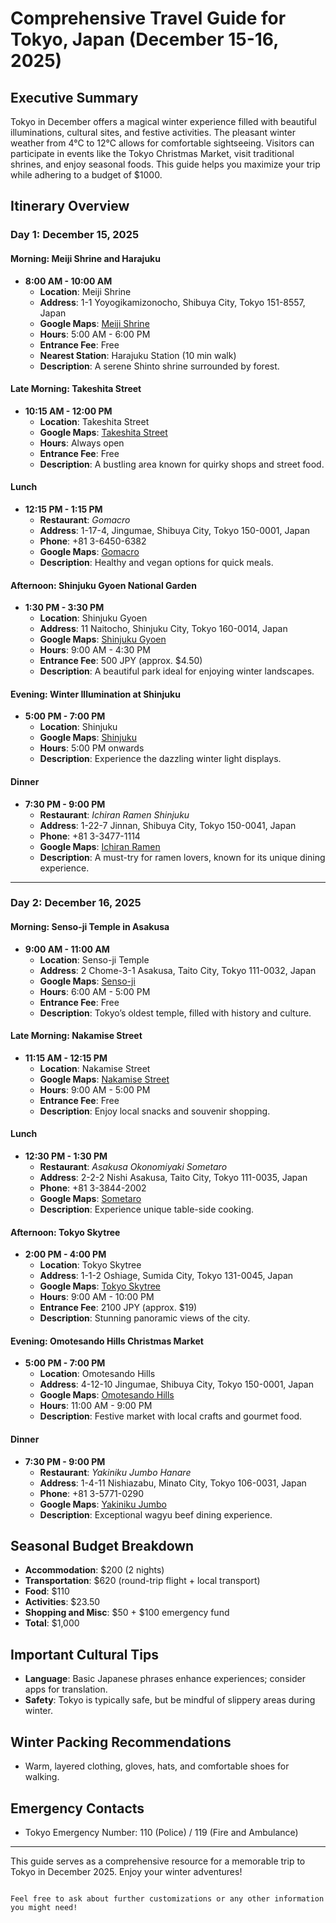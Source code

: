 # Comprehensive Travel Guide for Tokyo, Japan (December 15-16, 2025)

## Executive Summary
Tokyo in December offers a magical winter experience filled with beautiful illuminations, cultural sites, and festive activities. The pleasant winter weather from 4°C to 12°C allows for comfortable sightseeing. Visitors can participate in events like the Tokyo Christmas Market, visit traditional shrines, and enjoy seasonal foods. This guide helps you maximize your trip while adhering to a budget of $1000.

## Itinerary Overview

### **Day 1: December 15, 2025**

#### Morning: Meiji Shrine and Harajuku
- **8:00 AM - 10:00 AM**
  - **Location**: Meiji Shrine  
  - **Address**: 1-1 Yoyogikamizonocho, Shibuya City, Tokyo 151-8557, Japan  
  - **Google Maps**: [Meiji Shrine](https://www.google.com/maps/search/?api=1&query=Meiji+Shrine+1-1+Yoyogikamizonocho+Shibuya+Tokyo+Japan)  
  - **Hours**: 5:00 AM - 6:00 PM  
  - **Entrance Fee**: Free  
  - **Nearest Station**: Harajuku Station (10 min walk)  
  - **Description**: A serene Shinto shrine surrounded by forest.

#### Late Morning: Takeshita Street
- **10:15 AM - 12:00 PM**
  - **Location**: Takeshita Street  
  - **Google Maps**: [Takeshita Street](https://www.google.com/maps/search/?api=1&query=Takeshita+Street+Harajuku+Tokyo+Japan)  
  - **Hours**: Always open  
  - **Entrance Fee**: Free  
  - **Description**: A bustling area known for quirky shops and street food.

#### Lunch
- **12:15 PM - 1:15 PM**
  - **Restaurant**: *Gomacro*  
  - **Address**: 1-17-4, Jingumae, Shibuya City, Tokyo 150-0001, Japan  
  - **Phone**: +81 3-6450-6382  
  - **Google Maps**: [Gomacro](https://www.google.com/maps/search/?api=1&query=Gomacro+Jingumae+Shibuya+Tokyo+Japan)  
  - **Description**: Healthy and vegan options for quick meals.

#### Afternoon: Shinjuku Gyoen National Garden 
- **1:30 PM - 3:30 PM**
  - **Location**: Shinjuku Gyoen  
  - **Address**: 11 Naitocho, Shinjuku City, Tokyo 160-0014, Japan  
  - **Google Maps**: [Shinjuku Gyoen](https://www.google.com/maps/search/?api=1&query=Shinjuku+Gyoen+11+Naitocho+Shinjuku+Tokyo+Japan)  
  - **Hours**: 9:00 AM - 4:30 PM  
  - **Entrance Fee**: 500 JPY (approx. $4.50)  
  - **Description**: A beautiful park ideal for enjoying winter landscapes.

#### Evening: Winter Illumination at Shinjuku
- **5:00 PM - 7:00 PM**
  - **Location**: Shinjuku  
  - **Google Maps**: [Shinjuku](https://www.google.com/maps/search/?api=1&query=Shinjuku+Tokyo+Japan)  
  - **Hours**: 5:00 PM onwards  
  - **Description**: Experience the dazzling winter light displays.

#### Dinner
- **7:30 PM - 9:00 PM**
  - **Restaurant**: *Ichiran Ramen Shinjuku*  
  - **Address**: 1-22-7 Jinnan, Shibuya City, Tokyo 150-0041, Japan  
  - **Phone**: +81 3-3477-1114  
  - **Google Maps**: [Ichiran Ramen](https://www.google.com/maps/search/?api=1&query=Ichiran+Ramen+Shinjuku+Jinnan+Shibuya+Tokyo+Japan)  
  - **Description**: A must-try for ramen lovers, known for its unique dining experience.

---

### **Day 2: December 16, 2025**

#### Morning: Senso-ji Temple in Asakusa
- **9:00 AM - 11:00 AM**
  - **Location**: Senso-ji Temple  
  - **Address**: 2 Chome-3-1 Asakusa, Taito City, Tokyo 111-0032, Japan  
  - **Google Maps**: [Senso-ji](https://www.google.com/maps/search/?api=1&query=Senso-ji+2+Chome-3-1+Asakusa+Taito+Tokyo+Japan)  
  - **Hours**: 6:00 AM - 5:00 PM  
  - **Entrance Fee**: Free  
  - **Description**: Tokyo’s oldest temple, filled with history and culture.

#### Late Morning: Nakamise Street
- **11:15 AM - 12:15 PM**
  - **Location**: Nakamise Street  
  - **Google Maps**: [Nakamise Street](https://www.google.com/maps/search/?api=1&query=Nakamise+Street+Asakusa+Tokyo+Japan)  
  - **Hours**: 9:00 AM - 5:00 PM  
  - **Entrance Fee**: Free  
  - **Description**: Enjoy local snacks and souvenir shopping.

#### Lunch 
- **12:30 PM - 1:30 PM**
  - **Restaurant**: *Asakusa Okonomiyaki Sometaro*  
  - **Address**: 2-2-2 Nishi Asakusa, Taito City, Tokyo 111-0035, Japan  
  - **Phone**: +81 3-3844-2002  
  - **Google Maps**: [Sometaro](https://www.google.com/maps/search/?api=1&query=Asakusa+Okonomiyaki+Sometaro+Nishi+Asakusa+Taito+Tokyo+Japan)  
  - **Description**: Experience unique table-side cooking.

#### Afternoon: Tokyo Skytree
- **2:00 PM - 4:00 PM**
  - **Location**: Tokyo Skytree  
  - **Address**: 1-1-2 Oshiage, Sumida City, Tokyo 131-0045, Japan  
  - **Google Maps**: [Tokyo Skytree](https://www.google.com/maps/search/?api=1&query=Tokyo+Skytree+1-1-2+Oshiage+Sumida+Tokyo+Japan)  
  - **Hours**: 9:00 AM - 10:00 PM  
  - **Entrance Fee**: 2100 JPY (approx. $19)  
  - **Description**: Stunning panoramic views of the city.

#### Evening: Omotesando Hills Christmas Market
- **5:00 PM - 7:00 PM**
  - **Location**: Omotesando Hills  
  - **Address**: 4-12-10 Jingumae, Shibuya City, Tokyo 150-0001, Japan  
  - **Google Maps**: [Omotesando Hills](https://www.google.com/maps/search/?api=1&query=Omotesando+Hills+4-12-10+Jingumae+Shibuya+Tokyo+Japan)  
  - **Hours**: 11:00 AM - 9:00 PM  
  - **Description**: Festive market with local crafts and gourmet food.

#### Dinner 
- **7:30 PM - 9:00 PM**
  - **Restaurant**: *Yakiniku Jumbo Hanare*  
  - **Address**: 1-4-11 Nishiazabu, Minato City, Tokyo 106-0031, Japan  
  - **Phone**: +81 3-5771-0290  
  - **Google Maps**: [Yakiniku Jumbo](https://www.google.com/maps/search/?api=1&query=Yakiniku+Jumbo+Hanare+1-4-11+Nishiazabu+Minato+Tokyo+Japan)  
  - **Description**: Exceptional wagyu beef dining experience.

## Seasonal Budget Breakdown
- **Accommodation**: $200 (2 nights)
- **Transportation**: $620 (round-trip flight + local transport)
- **Food**: $110
- **Activities**: $23.50
- **Shopping and Misc**: $50 + $100 emergency fund
- **Total**: $1,000

## Important Cultural Tips
- **Language**: Basic Japanese phrases enhance experiences; consider apps for translation.
- **Safety**: Tokyo is typically safe, but be mindful of slippery areas during winter.
  
## Winter Packing Recommendations
- Warm, layered clothing, gloves, hats, and comfortable shoes for walking.

## Emergency Contacts
- Tokyo Emergency Number: 110 (Police) / 119 (Fire and Ambulance)

---

This guide serves as a comprehensive resource for a memorable trip to Tokyo in December 2025. Enjoy your winter adventures!
``` 

Feel free to ask about further customizations or any other information you might need!